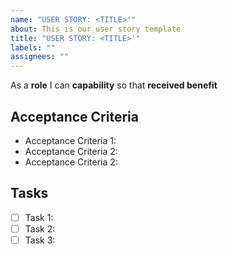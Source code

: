 ```yaml
---
name: "USER STORY: <TITLE>'"
about: This is our user story template
title: "USER STORY: <TITLE>'"
labels: ""
assignees: ""
---
```


As a **role** I can **capability** so that **received benefit**

## Acceptance Criteria

- Acceptance Criteria 1:
- Acceptance Criteria 2:
- Acceptance Criteria 2:

## Tasks

- [ ] Task 1:
- [ ] Task 2:
- [ ] Task 3:
